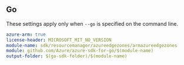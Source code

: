 ## Go

These settings apply only when `--go` is specified on the command line.

```yaml $(go) && $(track2)
azure-arm: true
license-header: MICROSOFT_MIT_NO_VERSION
module-name: sdk/resourcemanager/azureedgezones/armazureedgezones
module: github.com/Azure/azure-sdk-for-go/$(module-name)
output-folder: $(go-sdk-folder)/$(module-name)
```
